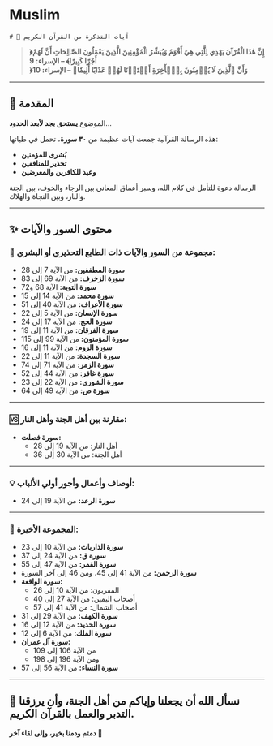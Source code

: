 # Muslim
    # 📖 آيات التذكرة من القرآن الكريم

> **﴿إِنَّ هَٰذَا الْقُرْآنَ يَهْدِي لِلَّتِي هِيَ أَقْوَمُ وَيُبَشِّرُ الْمُؤْمِنِينَ الَّذِينَ يَعْمَلُونَ الصَّالِحَاتِ أَنَّ لَهُمْ أَجْرًا كَبِيرًا﴾ – الإسراء: 9**  
> **﴿وَأَنَّ ٱلَّذِينَ لَا يُؤۡمِنُونَ بِٱلۡأٓخِرَةِ أَعۡتَدۡنَا لَهُمۡ عَذَابًا أَلِيمٗا﴾ – الإسراء: 10**

---

## 🌿 المقدمة

الموضوع **يستحق بجد لأبعد الحدود**...

هذه الرسالة القرآنية جمعت آيات عظيمة من **٣٠ سورة**، تحمل في طياتها:

- **بُشرى للمؤمنين**  
- **تحذير للمنافقين**  
- **وعيد للكافرين والمعرضين**

الرسالة دعوة للتأمل في كلام الله، وسبر أعماق المعاني بين الرجاء والخوف، بين الجنة والنار، وبين النجاة والهلاك.

---

## ✨ محتوى السور والآيات

### 📌 مجموعة من السور والآيات ذات الطابع التحذيري أو البشري:

- **سورة المطففين:** من الآية 7 إلى 28  
- **سورة الزخرف:** من الآية 69 إلى 83  
- **سورة التوبة:** الآية 68 و72  
- **سورة محمد:** من الآية 14 إلى 15  
- **سورة الأعراف:** من الآية 40 إلى 51  
- **سورة الإنسان:** من الآية 5 إلى 22  
- **سورة الحج:** من الآية 17 إلى 24  
- **سورة الفرقان:** من الآية 11 إلى 19  
- **سورة المؤمنون:** من الآية 99 إلى 115  
- **سورة الروم:** من الآية 11 إلى 16  
- **سورة السجدة:** من الآية 11 إلى 22  
- **سورة الزمر:** من الآية 71 إلى 74  
- **سورة غافر:** من الآية 44 إلى 52  
- **سورة الشورى:** من الآية 22 إلى 23  
- **سورة ص:** من الآية 49 إلى 64  

---

### 🆚 مقارنة بين أهل الجنة وأهل النار:

- **سورة فصلت:**
  - أهل النار: من الآية 19 إلى 28  
  - أهل الجنة: من الآية 30 إلى 36  

---

### 💡 أوصاف وأعمال وأجور أولي الألباب:

- **سورة الرعد:** من الآية 19 إلى 24

---

### 🍃 المجموعة الأخيرة:

- **سورة الذاريات:** من الآية 10 إلى 23  
- **سورة ق:** من الآية 24 إلى 37  
- **سورة القمر:** من الآية 47 إلى 55  
- **سورة الرحمن:** من الآية 41 إلى 45، ومن 46 إلى آخر السورة  
- **سورة الواقعة:**
  - المقربون: من الآية 10 إلى 26  
  - أصحاب اليمين: من الآية 27 إلى 40  
  - أصحاب الشمال: من الآية 41 إلى 57  
- **سورة الكهف:** من الآية 29 إلى 31  
- **سورة الحديد:** من الآية 12 إلى 16  
- **سورة الملك:** من الآية 6 إلى 12  
- **سورة آل عمران:**
  - من الآية 106 إلى 109  
  - ومن الآية 196 إلى 198  
- **سورة النساء:** من الآية 56 إلى 57  

---

## 🤲 نسأل الله أن يجعلنا وإياكم من أهل الجنة، وأن يرزقنا التدبر والعمل بالقرآن الكريم.

**دمتم ودمنا بخير، وإلى لقاء آخر 🌿**
